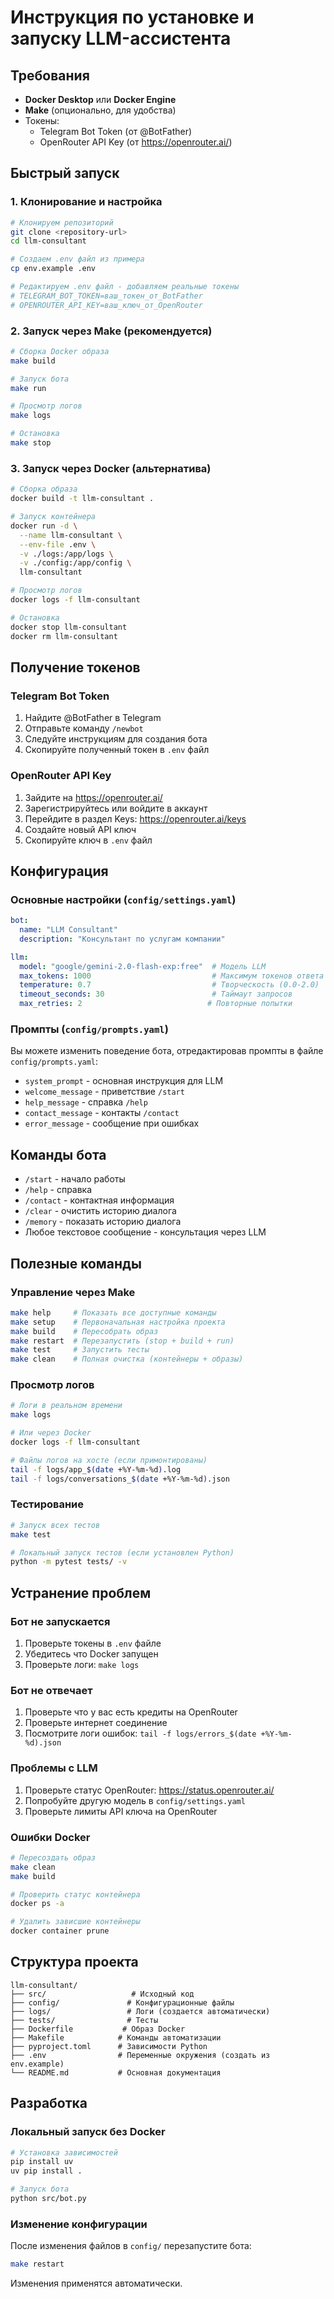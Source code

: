 # Инструкция по установке и запуску LLM-ассистента

## Требования

- **Docker Desktop** или **Docker Engine**
- **Make** (опционально, для удобства)
- Токены:
  - Telegram Bot Token (от @BotFather)
  - OpenRouter API Key (от https://openrouter.ai/)

## Быстрый запуск

### 1. Клонирование и настройка

```bash
# Клонируем репозиторий
git clone <repository-url>
cd llm-consultant

# Создаем .env файл из примера
cp env.example .env

# Редактируем .env файл - добавляем реальные токены
# TELEGRAM_BOT_TOKEN=ваш_токен_от_BotFather
# OPENROUTER_API_KEY=ваш_ключ_от_OpenRouter
```

### 2. Запуск через Make (рекомендуется)

```bash
# Сборка Docker образа
make build

# Запуск бота
make run

# Просмотр логов
make logs

# Остановка
make stop
```

### 3. Запуск через Docker (альтернатива)

```bash
# Сборка образа
docker build -t llm-consultant .

# Запуск контейнера
docker run -d \
  --name llm-consultant \
  --env-file .env \
  -v ./logs:/app/logs \
  -v ./config:/app/config \
  llm-consultant

# Просмотр логов
docker logs -f llm-consultant

# Остановка
docker stop llm-consultant
docker rm llm-consultant
```

## Получение токенов

### Telegram Bot Token

1. Найдите @BotFather в Telegram
2. Отправьте команду `/newbot`
3. Следуйте инструкциям для создания бота
4. Скопируйте полученный токен в `.env` файл

### OpenRouter API Key

1. Зайдите на https://openrouter.ai/
2. Зарегистрируйтесь или войдите в аккаунт
3. Перейдите в раздел Keys: https://openrouter.ai/keys
4. Создайте новый API ключ
5. Скопируйте ключ в `.env` файл

## Конфигурация

### Основные настройки (`config/settings.yaml`)

```yaml
bot:
  name: "LLM Consultant"
  description: "Консультант по услугам компании"

llm:
  model: "google/gemini-2.0-flash-exp:free"  # Модель LLM
  max_tokens: 1000                           # Максимум токенов ответа
  temperature: 0.7                           # Творческость (0.0-2.0)
  timeout_seconds: 30                        # Таймаут запросов
  max_retries: 2                            # Повторные попытки
```

### Промпты (`config/prompts.yaml`)

Вы можете изменить поведение бота, отредактировав промпты в файле `config/prompts.yaml`:

- `system_prompt` - основная инструкция для LLM
- `welcome_message` - приветствие `/start`
- `help_message` - справка `/help`
- `contact_message` - контакты `/contact`
- `error_message` - сообщение при ошибках

## Команды бота

- `/start` - начало работы
- `/help` - справка
- `/contact` - контактная информация  
- `/clear` - очистить историю диалога
- `/memory` - показать историю диалога
- Любое текстовое сообщение - консультация через LLM

## Полезные команды

### Управление через Make

```bash
make help     # Показать все доступные команды
make setup    # Первоначальная настройка проекта
make build    # Пересобрать образ
make restart  # Перезапустить (stop + build + run)
make test     # Запустить тесты
make clean    # Полная очистка (контейнеры + образы)
```

### Просмотр логов

```bash
# Логи в реальном времени
make logs

# Или через Docker
docker logs -f llm-consultant

# Файлы логов на хосте (если примонтированы)
tail -f logs/app_$(date +%Y-%m-%d).log
tail -f logs/conversations_$(date +%Y-%m-%d).json
```

### Тестирование

```bash
# Запуск всех тестов
make test

# Локальный запуск тестов (если установлен Python)
python -m pytest tests/ -v
```

## Устранение проблем

### Бот не запускается

1. Проверьте токены в `.env` файле
2. Убедитесь что Docker запущен
3. Проверьте логи: `make logs`

### Бот не отвечает

1. Проверьте что у вас есть кредиты на OpenRouter
2. Проверьте интернет соединение
3. Посмотрите логи ошибок: `tail -f logs/errors_$(date +%Y-%m-%d).json`

### Проблемы с LLM

1. Проверьте статус OpenRouter: https://status.openrouter.ai/
2. Попробуйте другую модель в `config/settings.yaml`
3. Проверьте лимиты API ключа на OpenRouter

### Ошибки Docker

```bash
# Пересоздать образ
make clean
make build

# Проверить статус контейнера
docker ps -a

# Удалить зависшие контейнеры
docker container prune
```

## Структура проекта

```
llm-consultant/
├── src/                   # Исходный код
├── config/               # Конфигурационные файлы
├── logs/                 # Логи (создается автоматически)
├── tests/                # Тесты
├── Dockerfile           # Образ Docker
├── Makefile            # Команды автоматизации
├── pyproject.toml      # Зависимости Python
├── .env                # Переменные окружения (создать из env.example)
└── README.md           # Основная документация
```

## Разработка

### Локальный запуск без Docker

```bash
# Установка зависимостей
pip install uv
uv pip install .

# Запуск бота
python src/bot.py
```

### Изменение конфигурации

После изменения файлов в `config/` перезапустите бота:

```bash
make restart
```

Изменения применятся автоматически.